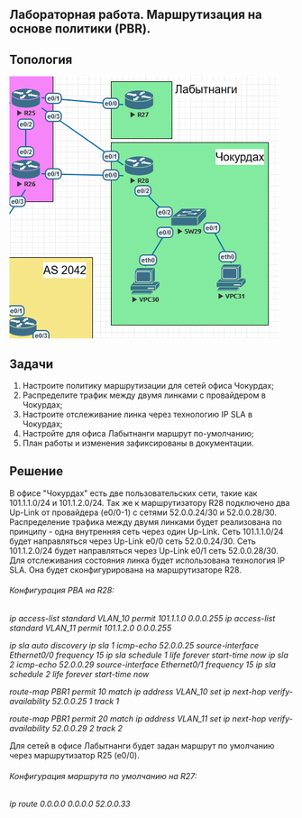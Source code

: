 Лабораторная работа. Маршрутизация на основе политики (PBR). 
---------

Топология
---------

![](media/073df55cf8a389967d537a5c28c4e12e.png)

Задачи
---------

1. Настроите политику маршрутизации для сетей офиса Чокурдах;
2. Распределите трафик между двумя линками с провайдером в Чокурдах;
3. Настроите отслеживание линка через технологию IP SLA в Чокурдах;
4. Настройте для офиса Лабытнанги маршрут по-умолчанию;
5. План работы и изменения зафиксированы в документации.


Решение
---------

В офисе "Чокурдах" есть две пользовательских сети, такие как 101.1.1.0/24 и 101.1.2.0/24.
Так же к маршрутизатору R28 подключено два Up-Link от провайдера (e0/0-1) с сетями 52.0.0.24/30 и 52.0.0.28/30.
Распределение трафика между двумя линками будет реализована по принципу - одна внутренняя сеть через один Up-Link.
Сеть 101.1.1.0/24 будет направляться через Up-Link e0/0 сеть 52.0.0.24/30.
Сеть 101.1.2.0/24 будет направляться через Up-Link e0/1 сеть 52.0.0.28/30.
Для отслеживания состояния линка будет использована технология IP SLA. Она будет сконфигурирована на маршрутизаторе R28.

###### Конфигурация PBA на R28:

 
*ip access-list standard VLAN_10*
*permit 101.1.1.0 0.0.0.255*
*ip access-list standard VLAN_11*
*permit 101.1.2.0 0.0.0.255*
 
*ip sla auto discovery*
*ip sla 1*
*icmp-echo 52.0.0.25 source-interface Ethernet0/0*
*frequency 15*
*ip sla schedule 1 life forever start-time now*
*ip sla 2*
*icmp-echo 52.0.0.29 source-interface Ethernet0/1*
*frequency 15*
*ip sla schedule 2 life forever start-time now*
 
*route-map PBR1 permit 10*
*match ip address VLAN_10*
*set ip next-hop verify-availability 52.0.0.25 1 track 1*
 
*route-map PBR1 permit 20*
*match ip address VLAN_11*
*set ip next-hop verify-availability 52.0.0.29 2 track 2*
 

Для сетей в офисе Лабытнанги будет задан маршрут по умолчанию через маршрутизатор R25 (e0/0).

###### Конфигурация маршрута по умолчанию на R27:

*ip route 0.0.0.0 0.0.0.0 52.0.0.33*
